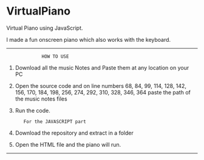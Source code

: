 # VirtualPiano
Virtual Piano using JavaScript.

I made a fun onscreen piano which also works with the keyboard.

**************************************************
                 HOW TO USE 

1. Download all the music Notes and Paste them at any location on your PC
2. Open the source code and on line numbers 68, 84, 99, 114, 128, 142, 156, 170, 184, 198, 256, 274, 292, 310, 328, 346, 364  paste the path of the music notes files
3. Run the code.

          For the JAVASCRIPT part
          
1. Download the repository and extract in a folder
2. Open the HTML file and the piano will run.
**************************************************
